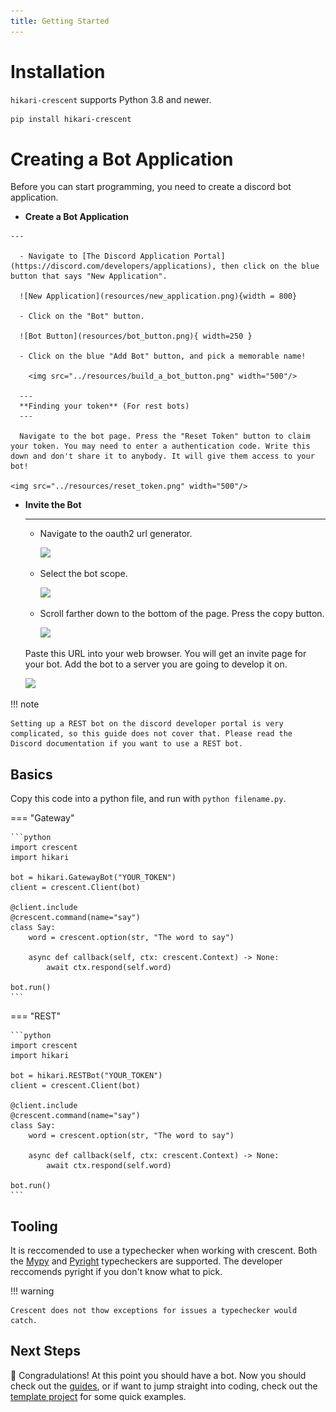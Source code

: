 ```yaml
---
title: Getting Started
---
```


# Installation

`hikari-crescent` supports Python 3.8 and newer.

```sh
pip install hikari-crescent
```

# Creating a Bot Application

Before you can start programming, you need to create a discord bot application.

<div class="grid cards" markdown>

  -  **Create a Bot Application**

    ---

      - Navigate to [The Discord Application Portal](https://discord.com/developers/applications), then click on the blue button that says "New Application".

      ![New Application](resources/new_application.png){width = 800}
      
      - Click on the "Bot" button.
      
      ![Bot Button](resources/bot_button.png){ width=250 }
    
      - Click on the blue "Add Bot" button, and pick a memorable name!

        <img src="../resources/build_a_bot_button.png" width="500"/>

      ---
      **Finding your token** (For rest bots)
      ---

      Navigate to the bot page. Press the "Reset Token" button to claim your token. You may need to enter a authentication code. Write this down and don't share it to anybody. It will give them access to your bot!

    <img src="../resources/reset_token.png" width="500"/>
      

  - **Invite the Bot**
    
    ---
    - Navigate to the oauth2 url generator.

      <img src="../resources/oauth2.png" width="250"/>

    - Select the bot scope.

      <img src="../resources/scope.png" width="500"/>

    - Scroll farther down to the bottom of the page. Press the copy button.

      <img src="../resources/copy.png" width="500"/>


    Paste this URL into your web browser. You will get an invite page for your bot. Add the bot to a server you are going to develop it on.

      <img src="../resources/add.png" width="300"/>


</div>

!!! note

    Setting up a REST bot on the discord developer portal is very complicated, so this guide does not cover that. Please read the Discord documentation if you want to use a REST bot.

## Basics

Copy this code into a python file, and run with `python filename.py`.

=== "Gateway"

    ```python
    import crescent
    import hikari

    bot = hikari.GatewayBot("YOUR_TOKEN")
    client = crescent.Client(bot)

    @client.include
    @crescent.command(name="say")
    class Say:
        word = crescent.option(str, "The word to say")

        async def callback(self, ctx: crescent.Context) -> None:
            await ctx.respond(self.word)

    bot.run()
    ```

=== "REST"

    ```python
    import crescent
    import hikari

    bot = hikari.RESTBot("YOUR_TOKEN")
    client = crescent.Client(bot)

    @client.include
    @crescent.command(name="say")
    class Say:
        word = crescent.option(str, "The word to say")

        async def callback(self, ctx: crescent.Context) -> None:
            await ctx.respond(self.word)

    bot.run()
    ```

## Tooling
It is reccomended to use a typechecker when working with crescent. Both the [Mypy](https://github.com/python/mypy) and [Pyright](https://github.com/microsoft/pyright) typecheckers are supported. The developer reccomends pyright if you don't know what to pick.

!!! warning

    Crescent does not thow exceptions for issues a typechecker would catch.

## Next Steps

🎉 Congradulations! At this point you should have a bot. Now you should check out the [guides](../guides), or if want to jump straight into coding, check out the [template project](https://github.com/hikari-crescent/template) for some quick examples.
